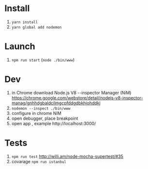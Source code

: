# Install
1. `yarn install`
2. `yarn global add nodemon`

# Launch
1. `npm run start` (`node ./bin/www`)

# Dev
1. in Chrome download Node.js V8 --inspector Manager (NiM)
https://chrome.google.com/webstore/detail/nodejs-v8-inspector-manag/gnhhdgbaldcilmgcpfddgdbkhjohddkj
2. `nodemon --inspect ./bin/www`
3. configure in chrome NiM
4. open debugger, place breakpoint
5. open app , example http://localhost:3000/

# Tests
1. `npm run test`
http://willi.am/node-mocha-supertest/#35
2. covarage `npm run istanbul`